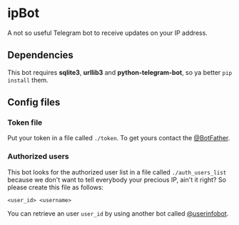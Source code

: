# ipBot

A not so useful Telegram bot to receive updates on your IP address.

## Dependencies

This bot requires **sqlite3**, **urllib3** and **python-telegram-bot**, so ya better `pip install` them.

## Config files

### Token file

Put your token in a file called `./token`. 
To get yours contact the [@BotFather](https://t.me/BotFather). 

### Authorized users

This bot looks for the authorized user list in a file called `./auth_users_list` because we don't want to tell everybody your precious IP, ain't it right? 
So please create this file as follows:

```
<user_id> <username>
```

You can retrieve an user `user_id` by using another bot called [@userinfobot](https://t.me/userinfobot).
